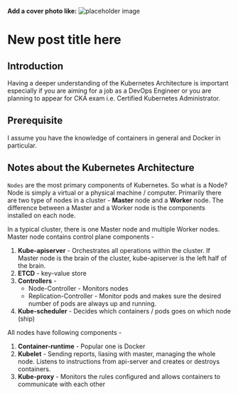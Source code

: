 **Add a cover photo like:**
![placeholder image](https://via.placeholder.com/1200x600)

# New post title here

## Introduction

Having a deeper understanding of the Kubernetes Architecture is important especially if you are aiming for a job as a DevOps Engineer or you are planning to appear for CKA exam i.e. Certified Kubernetes Administrator. 

## Prerequisite

I assume you have the knowledge of containers in general and Docker in particular.

## Notes about the Kubernetes Architecture

`Nodes` are the most primary components of Kubernetes. So what is a Node? Node is simply a virtual or a physical machine / computer. Primarily there are two type of nodes in a cluster - **Master** node and a **Worker** node. The difference between a Master and a Worker node is the components installed on each node. 

In a typical cluster, there is one Master node and multiple Worker nodes. Master node contains control plane components - 

1. **Kube-apiserver** - Orchestrates all operations within the cluster. If Master node is the brain of the cluster, kube-apiserver is the left half of the brain.
2. **ETCD** - key-value store
3. **Controllers** - 
    - Node-Controller - Monitors nodes
    - Replication-Controller - Monitor pods and makes sure the desired number of pods are always up and running.
4. **Kube-scheduler** - Decides which containers / pods goes on which node (ship)


All nodes have following components -

1. **Container-runtime** - Popular one is Docker
2. **Kubelet** - Sending reports, liasing with master, managing the whole node. Listens to instructions from api-server and creates or destroys containers.
3. **Kube-proxy** - Monitors the rules configured and allows containers to communicate with each other

